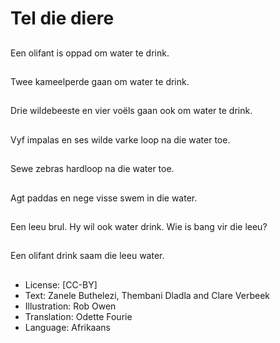 # Tel die diere

##
Een olifant is oppad om
water te drink.

##
Twee kameelperde gaan
om water te drink.

##
Drie wildebeeste en vier
voëls gaan ook om
water te drink.

##
Vyf impalas en ses
wilde varke loop na die
water toe.

##
Sewe zebras hardloop
na die water toe.

##
Agt paddas en nege
visse swem in die
water.

##
Een leeu brul.
Hy wil ook water drink.
Wie is bang vir die
leeu?

##
Een olifant drink saam
die leeu water.

##
* License: [CC-BY]
* Text: Zanele Buthelezi, Thembani Dladla and Clare
Verbeek
* Illustration: Rob Owen
* Translation: Odette Fourie
* Language: Afrikaans

